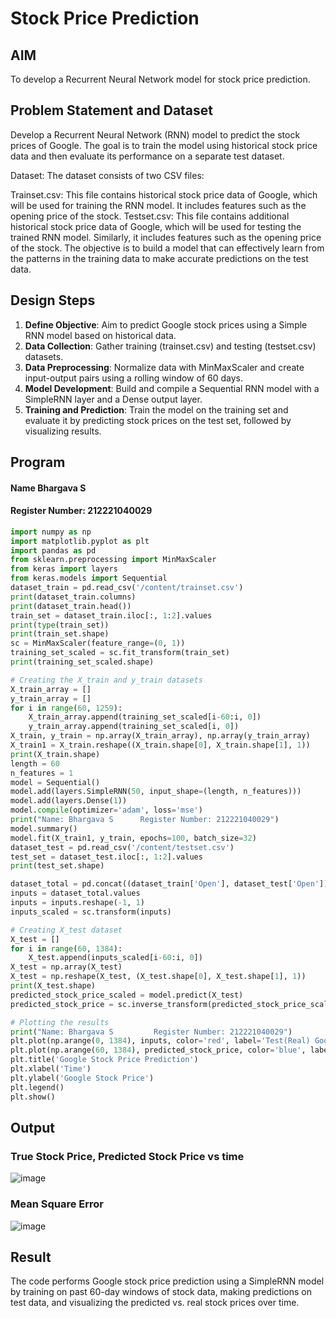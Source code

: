 # Stock Price Prediction

## AIM

To develop a Recurrent Neural Network model for stock price prediction.

## Problem Statement and Dataset
Develop a Recurrent Neural Network (RNN) model to predict the stock prices of Google. The goal is to train the model using historical stock price data and then evaluate its performance on a separate test dataset.

Dataset: The dataset consists of two CSV files:

Trainset.csv: This file contains historical stock price data of Google, which will be used for training the RNN model. It includes features such as the opening price of the stock. Testset.csv: This file contains additional historical stock price data of Google, which will be used for testing the trained RNN model. Similarly, it includes features such as the opening price of the stock. The objective is to build a model that can effectively learn from the patterns in the training data to make accurate predictions on the test data.

## Design Steps

1. **Define Objective**: Aim to predict Google stock prices using a Simple RNN model based on historical data.
2. **Data Collection**: Gather training (trainset.csv) and testing (testset.csv) datasets.
3. **Data Preprocessing**: Normalize data with MinMaxScaler and create input-output pairs using a rolling window of 60 days.
4. **Model Development**: Build and compile a Sequential RNN model with a SimpleRNN layer and a Dense output layer.
5. **Training and Prediction**: Train the model on the training set and evaluate it by predicting stock prices on the test set, followed by visualizing results.

## Program
#### Name Bhargava S
#### Register Number: 212221040029
```python
import numpy as np
import matplotlib.pyplot as plt
import pandas as pd
from sklearn.preprocessing import MinMaxScaler
from keras import layers
from keras.models import Sequential
dataset_train = pd.read_csv('/content/trainset.csv')
print(dataset_train.columns)
print(dataset_train.head())
train_set = dataset_train.iloc[:, 1:2].values
print(type(train_set))
print(train_set.shape)
sc = MinMaxScaler(feature_range=(0, 1))
training_set_scaled = sc.fit_transform(train_set)
print(training_set_scaled.shape)

# Creating the X_train and y_train datasets
X_train_array = []
y_train_array = []
for i in range(60, 1259):
    X_train_array.append(training_set_scaled[i-60:i, 0])
    y_train_array.append(training_set_scaled[i, 0])
X_train, y_train = np.array(X_train_array), np.array(y_train_array)
X_train1 = X_train.reshape((X_train.shape[0], X_train.shape[1], 1))
print(X_train.shape)
length = 60
n_features = 1
model = Sequential()
model.add(layers.SimpleRNN(50, input_shape=(length, n_features)))
model.add(layers.Dense(1))
model.compile(optimizer='adam', loss='mse')
print("Name: Bhargava S      Register Number: 212221040029")
model.summary()
model.fit(X_train1, y_train, epochs=100, batch_size=32)
dataset_test = pd.read_csv('/content/testset.csv')
test_set = dataset_test.iloc[:, 1:2].values
print(test_set.shape)

dataset_total = pd.concat((dataset_train['Open'], dataset_test['Open']), axis=0)
inputs = dataset_total.values
inputs = inputs.reshape(-1, 1)
inputs_scaled = sc.transform(inputs)

# Creating X_test dataset
X_test = []
for i in range(60, 1384):
    X_test.append(inputs_scaled[i-60:i, 0])
X_test = np.array(X_test)
X_test = np.reshape(X_test, (X_test.shape[0], X_test.shape[1], 1))
print(X_test.shape)
predicted_stock_price_scaled = model.predict(X_test)
predicted_stock_price = sc.inverse_transform(predicted_stock_price_scaled)

# Plotting the results
print("Name: Bhargava S         Register Number: 212221040029")
plt.plot(np.arange(0, 1384), inputs, color='red', label='Test(Real) Google stock price')
plt.plot(np.arange(60, 1384), predicted_stock_price, color='blue', label='Predicted Google stock price')
plt.title('Google Stock Price Prediction')
plt.xlabel('Time')
plt.ylabel('Google Stock Price')
plt.legend()
plt.show()

```

## Output

### True Stock Price, Predicted Stock Price vs time

![image](https://github.com/user-attachments/assets/306b6ed0-a7c7-4803-bc12-5041bc6e90de)


### Mean Square Error

![image](https://github.com/user-attachments/assets/886db1c8-5655-4dfb-b862-e012c8565c5f)


## Result
The code performs Google stock price prediction using a SimpleRNN model by training on past 60-day windows of stock data, making predictions on test data, and visualizing the predicted vs. real stock prices over time.
